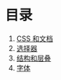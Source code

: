 # 目录

1. [CSS 和文档](/The%20Definitive%20Guide/chapter_0.md)
1. [选择器](/The%20Definitive%20Guide/chapter_1.md)
1. [结构和层叠](/The%20Definitive%20Guide/chapter_2.md)
1. [字体](/The%20Definitive%20Guide/chapter_3.md)
